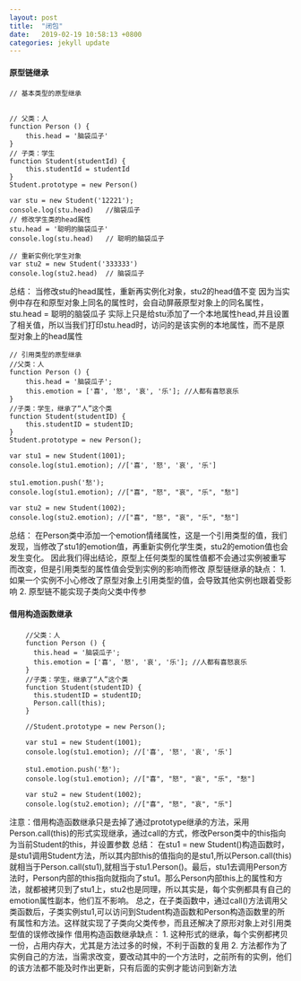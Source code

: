 ```yaml
---
layout: post
title:  "闭包"
date:   2019-02-19 10:58:13 +0800
categories: jekyll update
---
```

#### 原型链继承

```
// 基本类型的原型继承


// 父类：人
function Person () {
    this.head = '脑袋瓜子'
}
// 子类：学生
function Student(studentId) {
    this.studentId = studentId
}
Student.prototype = new Person()

var stu = new Student('12221');
console.log(stu.head)   //脑袋瓜子
// 修改学生类的head属性
stu.head = '聪明的脑袋瓜子'
console.log(stu.head)   // 聪明的脑袋瓜子

// 重新实例化学生对象
var stu2 = new Student('333333')
console.log(stu2.head)  // 脑袋瓜子
```
总结：
    当修改stu的head属性，重新再实例化对象，stu2的head值不变
    因为当实例中存在和原型对象上同名的属性时，会自动屏蔽原型对象上的同名属性，stu.head = 聪明的脑袋瓜子   实际上只是给stu添加了一个本地属性head,并且设置了相关值，所以当我们打印stu.head时，访问的是该实例的本地属性，而不是原型对象上的head属性
```
// 引用类型的原型继承
//父类：人
function Person () {
    this.head = '脑袋瓜子';
    this.emotion = ['喜', '怒', '哀', '乐']; //人都有喜怒哀乐
}
//子类：学生，继承了“人”这个类
function Student(studentID) {
    this.studentID = studentID;
}
Student.prototype = new Person();

var stu1 = new Student(1001);
console.log(stu1.emotion); //['喜', '怒', '哀', '乐']

stu1.emotion.push('愁');
console.log(stu1.emotion); //["喜", "怒", "哀", "乐", "愁"]

var stu2 = new Student(1002);
console.log(stu2.emotion); //["喜", "怒", "哀", "乐", "愁"]

```
总结：
    在Person类中添加一个emotion情绪属性，这是一个引用类型的值，我们发现，当修改了stu1的emotion值，再重新实例化学生类，stu2的emotion值也会发生变化。
    因此我们得出结论，原型上任何类型的属性值都不会通过实例被重写而改变，但是引用类型的属性值会受到实例的影响而修改
原型链继承的缺点：
    1. 如果一个实例不小心修改了原型对象上引用类型的值，会导致其他实例也跟着受影响
    2. 原型链不能实现子类向父类中传参

#### 借用构造函数继承
```
    //父类：人
    function Person () {
      this.head = '脑袋瓜子';
      this.emotion = ['喜', '怒', '哀', '乐']; //人都有喜怒哀乐
    }
    //子类：学生，继承了“人”这个类
    function Student(studentID) {
      this.studentID = studentID;
      Person.call(this);
    }
    
    //Student.prototype = new Person();

    var stu1 = new Student(1001);
    console.log(stu1.emotion); //['喜', '怒', '哀', '乐']

    stu1.emotion.push('愁');
    console.log(stu1.emotion); //["喜", "怒", "哀", "乐", "愁"]
    
    var stu2 = new Student(1002);
    console.log(stu2.emotion); //["喜", "怒", "哀", "乐"]
```
注意：借用构造函数继承只是去掉了通过prototype继承的方法，采用Person.call(this)的形式实现继承，通过call的方式，修改Person类中的this指向为当前Student的this，并设置参数
总结：
    在stu1 = new Student()构造函数时，是stu1调用Student方法，所以其内部this的值指向的是stu1,所以Person.call(this)就相当于Person.call(stu1),就相当于stu1.Person()。最后，stu1去调用Person方法时，Person内部的this指向就指向了stu1。那么Person内部this上的属性和方法，就都被拷贝到了stu1上，stu2也是同理，所以其实是，每个实例都具有自己的emotion属性副本，他们互不影响。
    总之，在子类函数中，通过call()方法调用父类函数后，子类实例stu1,可以访问到Student构造函数和Person构造函数里的所有属性和方法。这样就实现了子类向父类传参，而且还解决了原形对象上对引用类型值的误修改操作
借用构造函数继承缺点：
    1. 这种形式的继承，每个实例都拷贝一份，占用内存大，尤其是方法过多的时候，不利于函数的复用
    2. 方法都作为了实例自己的方法，当需求改变，要改动其中的一个方法时，之前所有的实例，他们的该方法都不能及时作出更新，只有后面的实例才能访问到新方法 